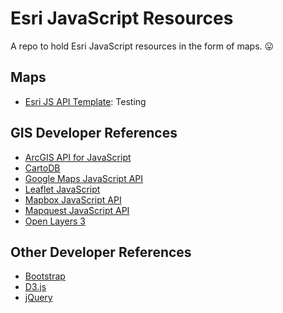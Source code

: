 # Esri JavaScript Resources  
A repo to hold Esri JavaScript resources in the form of maps.  :stuck_out_tongue:

## Maps  
* [Esri JS API Template](/template): Testing

## GIS Developer References  
* [ArcGIS API for JavaScript](//developers.arcgis.com/javascript)  
* [CartoDB](//cartodb.com/develop)  
* [Google Maps JavaScript API](//developers.google.com/maps/documentation/javascript)  
* [Leaflet JavaScript](//leafletjs.com)  
* [Mapbox JavaScript API](//www.mapbox.com/mapbox.js/api)  
* [Mapquest JavaScript API](//developer.mapquest.com/web/products/featured/javascript)  
* [Open Layers 3](//openlayers.org)  

## Other Developer References  
* [Bootstrap](//getbootstrap.com)  
* [D3.js](//d3js.org)  
* [jQuery](//jquery.com)  
